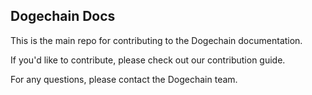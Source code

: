 ## Dogechain Docs

This is the main repo for contributing to the Dogechain documentation.

If you'd like to contribute, please check out our contribution guide.

For any questions, please contact the Dogechain team.